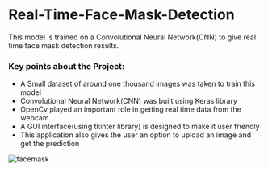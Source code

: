 # Real-Time-Face-Mask-Detection
This model is trained on a Convolutional Neural Network(CNN) to give real time face mask detection results. 

### Key points about the Project:
- A Small dataset of around one thousand images was taken to train this model
- Convolutional Neural Network(CNN) was built using Keras library
- OpenCv played an important role in getting real time data from the webcam
- A GUI interface(using tkinter library) is designed to make it user friendly
- This application also gives the user an option to upload an image and get the prediction

<!--- ![github](https://user-images.githubusercontent.com/45857315/86604939-a79f8a00-bfc3-11ea-855a-2abc420bd3d8.gif) --->
<!--- ![FaceMask](https://user-images.githubusercontent.com/45857315/95216478-b9d1d400-080f-11eb-9fd1-9caf984be23c.gif) -->


![facemask](https://user-images.githubusercontent.com/45857315/95237009-4a66df00-0825-11eb-9716-cb38a8b879ef.gif)



